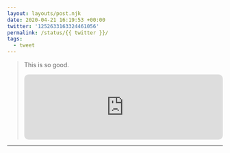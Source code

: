 ```yaml
---
layout: layouts/post.njk
date: 2020-04-21 16:19:53 +00:00
twitter: '1252633163324461056'
permalink: /status/{{ twitter }}/
tags: 
  - tweet
---
```


> This is so good. 
> 
> <iframe style="border-radius:10px" src="https://open.spotify.com/embed/album/2W7TdkIFtHWZu18aGr0Tcn?utm_source=generator&theme=0" width="100%" height="152" frameBorder="0" allowfullscreen="" allow="autoplay; clipboard-write; encrypted-media; fullscreen; picture-in-picture" loading="lazy"></iframe>
> <!-- Chelsea Peretti Foam and Flotsam -->

---
